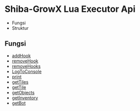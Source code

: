 # Shiba-GrowX Lua Executor Api
* Fungsi
* Struktur


## Fungsi
* [addHook](#addHook)
* [removeHook](#removeHook)
* [removeHooks](#removeHooks)
* [LogToConsole](#LogToConsole)
* [print](#print)
* [getTiles](#getTiles)
* [getTile](#getTile)
* [getObjects](#getObjects)
* [getInventory](#getInventory)
* [getBot](#getBot)
